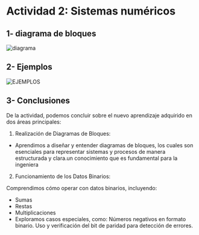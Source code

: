# Actividad 2: Sistemas numéricos
## 1- diagrama de bloques
![diagrama](<https://i.imgur.com/n9sAB2b.jpeg>)

## 2- Ejemplos
![EJEMPLOS](<https://i.imgur.com/S6Msrli.png>)
## 3- Conclusiones
De la actividad, podemos concluir sobre el nuevo aprendizaje adquirido en dos áreas principales:

1. Realización de Diagramas de Bloques:

- Aprendimos a diseñar y entender diagramas de bloques, los cuales son esenciales para representar 
sistemas y procesos de manera estructurada y clara.un conocimiento que es fundamental para la ingeniera 

2. Funcionamiento de los Datos Binarios:

Comprendimos cómo operar con datos binarios, incluyendo:
- Sumas
- Restas
- Multiplicaciones
- Exploramos casos especiales, como: Números negativos en formato binario. Uso y verificación del bit de paridad para detección de errores.